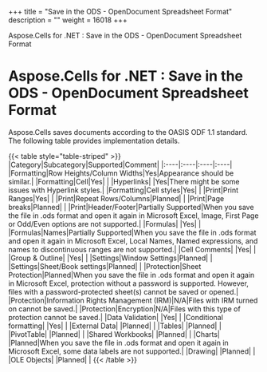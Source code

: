 +++
title = "Save in the ODS - OpenDocument Spreadsheet Format" 
description = "" 
weight = 16018 
+++

Aspose.Cells for .NET : Save in the ODS - OpenDocument Spreadsheet Format  

# Aspose.Cells for .NET : Save in the ODS - OpenDocument Spreadsheet Format


Aspose.Cells saves documents according to the OASIS ODF 1.1 standard. The following table provides implementation details.

{{< table style="table-striped" >}}
|Category|Subcategory|Supported|Comment|
|:----|:----|:----|:----|
|Formatting|Row Heights/Column Widths|Yes|Appearance should be similar.|
|Formatting|Cell|Yes| |
|Hyperlinks| |Yes|There might be some issues with Hyperlink styles.|
|Formatting|Cell styles|Yes| |
|Print|Print Ranges|Yes| |
|Print|Repeat Rows/Columns|Planned| |
|Print|Page breaks|Planned| |
|Print|Header/Footer|Partially Supported|When you save the file in .ods format and open it again in Microsoft Excel, Image, First Page or Odd/Even options are not supported.|
|Formulas| |Yes| |
|Formulas|Names|Partially Supported|When you save the file in .ods format and open it again in Microsoft Excel, Local Names, Named expressions, and names to discontinuous ranges are not supported.|
|Cell Comments| |Yes| |
|Group & Outline| |Yes| |
|Settings|Window Settings|Planned| |
|Settings|Sheet/Book settings|Planned| |
|Protection|Sheet Protection|Planned|When you save the file in .ods format and open it again in Microsoft Excel, protection without a password is supported. However, files with a password-protected sheet(s) cannot be saved or opened.|
|Protection|Information Rights Management (IRM)|N/A|Files with IRM turned on cannot be saved.|
|Protection|Encryption|N/A|Files with this type of protection cannot be saved.|
|Data Validation| |Yes| |
|Conditional formatting| |Yes| |
|External Data| |Planned| |
|Tables| |Planned| |
|PivotTable| |Planned| |
|Shared Workbooks| |Planned| |
|Charts| |Planned|When you save the file in .ods format and open it again in Microsoft Excel, some data labels are not supported.|
|Drawing| |Planned| |
|OLE Objects| |Planned| |
{{< /table >}}

